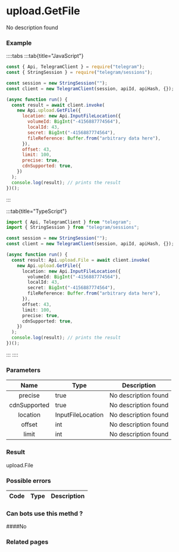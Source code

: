 # upload.GetFile

No description found

### [](#example)Example

::::tabs
:::tab{title="JavaScript"}

```js
const { Api, TelegramClient } = require("telegram");
const { StringSession } = require("telegram/sessions");

const session = new StringSession("");
const client = new TelegramClient(session, apiId, apiHash, {});

(async function run() {
  const result = await client.invoke(
    new Api.upload.GetFile({
      location: new Api.InputFileLocation({
        volumeId: BigInt("-4156887774564"),
        localId: 43,
        secret: BigInt("-4156887774564"),
        fileReference: Buffer.from("arbitrary data here"),
      }),
      offset: 43,
      limit: 100,
      precise: true,
      cdnSupported: true,
    })
  );
  console.log(result); // prints the result
})();
```

:::

:::tab{title="TypeScript"}

```ts
import { Api, TelegramClient } from "telegram";
import { StringSession } from "telegram/sessions";

const session = new StringSession("");
const client = new TelegramClient(session, apiId, apiHash, {});

(async function run() {
  const result: Api.upload.File = await client.invoke(
    new Api.upload.GetFile({
      location: new Api.InputFileLocation({
        volumeId: BigInt("-4156887774564"),
        localId: 43,
        secret: BigInt("-4156887774564"),
        fileReference: Buffer.from("arbitrary data here"),
      }),
      offset: 43,
      limit: 100,
      precise: true,
      cdnSupported: true,
    })
  );
  console.log(result); // prints the result
})();
```

:::
::::

### [](#parameters)Parameters

|     Name     | Type              | Description          |
| :----------: | ----------------- | -------------------- |
|   precise    | true              | No description found |
| cdnSupported | true              | No description found |
|   location   | InputFileLocation | No description found |
|    offset    | int               | No description found |
|    limit     | int               | No description found |

### [](#result)Result

upload.File

### [](#possible-errors)Possible errors

| Code | Type | Description |
| :--: | ---- | ----------- |

### [](#can-bots-use-this-method)Can bots use this methd ?

####No

### [](#related-pages)Related pages
